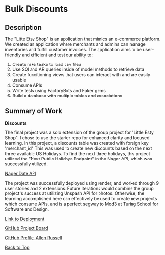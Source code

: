 # Bulk Discounts


## Description

The "Litte Etsy Shop" is an application that mimics an e-commerce platform.
We created an application where merchants and admins can manage inventories and fulfill customer invoices.
The application aims to be user-friendly and efficient and test our ability to:

1. Create rake tasks to load csv files
2. Use SQl and AR queries inside of model methods to retrieve data
3. Create funcitioning views that users can interact with and are easily usable
4. Consume APIs
5. Write tests using FactoryBots and Faker gems
6. Build a database with multiple tables and associations

## Summary of Work

**Discounts**

The final project was a solo extension of the group project for "Little Esty Shop".  I chose to use the starter repo for enhanced clarity and focused learning.  In this project, a discounts table was created with foreign key 'merchant_id'.  This was used to create new discounts based on the next three available US Holidays.  To find the next three holidays, this project utilized the "Next Public Holidays Endpoint" in the Nager API, which was successfully utilized.

[Nager.Date API](https://date.nager.at/swagger/index.html)

The project was successfully deployed using render, and worked through 9 user stories and 2 extensions.  Future iterations would combine the group project's success at utilizing Unspash API for photos.  Otherwise, the learning accomplished here can effectively be used to create new projects which consume APIs, and is a perfect segway to Mod3 at Turing School for Software and Design.

[Link to Deployment](https://b2-final-starter-allen-r.onrender.com)

[GitHub Project Board](https://github.com/users/garussell/projects/2)

[GitHub Profile: Allen Russell](https://github.com/garussell)

[Back to Top](#bulk-discounts)





